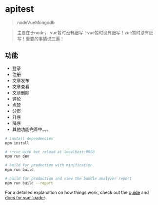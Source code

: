 # apitest

> nodeVueMongodb

>主要在于node，
>vue暂时没有细写！vue暂时没有细写！vue暂时没有细写！重要的事情说三遍！

## 功能
- 登录
- 注册
- 文章发布
- 文章查看
- 文章删除
- 评论
- 点赞
- 分页
- 升序
- 降序
- 其他功能完善中。。。


``` bash
# install dependencies
npm install

# serve with hot reload at localhost:8080
npm run dev

# build for production with minification
npm run build

# build for production and view the bundle analyzer report
npm run build --report
```

For a detailed explanation on how things work, check out the [guide](http://vuejs-templates.github.io/webpack/) and [docs for vue-loader](http://vuejs.github.io/vue-loader).
